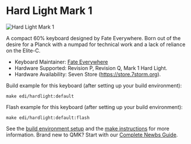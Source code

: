 # Hard Light Mark 1

![Hard Light Mark 1](https://i.imgur.com/X6Katarh.png)

A compact 60% keyboard designed by Fate Everywhere. Born out of the desire for a Planck with a numpad for technical work and a lack of reliance on the Elite-C.

* Keyboard Maintainer: [Fate Everywhere](https://github.com/fateeverywhere)
* Hardware Supported: Revision P, Revision Q, Mark 1 Hard Light.
* Hardware Availability: Seven Store (https://store.7storm.org).

Build example for this keyboard (after setting up your build environment):

    make edi/hardlight:default

Flash example for this keyboard (after setting up your build environment):
 
    make edi/hardlight:default:flash

See the [build environment setup](https://docs.qmk.fm/#/getting_started_build_tools) and the [make instructions](https://docs.qmk.fm/#/getting_started_make_guide) for more information. Brand new to QMK? Start with our [Complete Newbs Guide](https://docs.qmk.fm/#/newbs).
